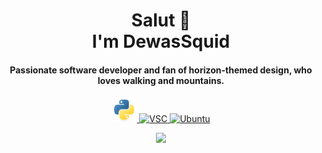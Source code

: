 <h1 align="center">Salut 🥖<br>I'm DewasSquid</h1>
<h4 align="center">Passionate software developer and fan of horizon-themed design, who loves walking and mountains.</h4>

<p align="center">
  <a href="https://www.python.org" target="_blank"> <img src="https://raw.githubusercontent.com/devicons/devicon/master/icons/python/python-original.svg" alt="python" width="40" height="40"/> </a>
  <a href="https://code.visualstudio.com" target="_blank"> <img src="https://upload.wikimedia.org/wikipedia/commons/9/9a/Visual_Studio_Code_1.35_icon.svg" alt="VSC" width="40" height="40"/> </a>
  <a href="https://ubuntu.com" target="_blank"> <img src="https://upload.wikimedia.org/wikipedia/commons/9/9e/UbuntuCoF.svg" alt="Ubuntu" width="40" height="40"/> </a>
</p>

<p align="center">
  <a href="https://wakatime.com/@DewasSquid"><img src="https://github-readme-stats.vercel.app/api/wakatime?username=DewasSquid&theme=calm&hide_border=true&border_radius=0&hide_title=true&langs_count=5&layout=compact&hide=json,text,html,css"></a>
</p>
